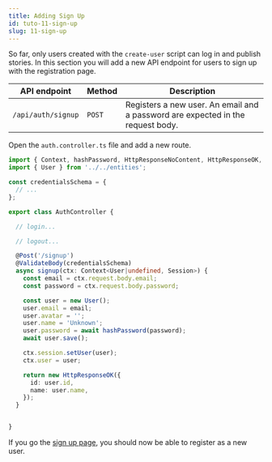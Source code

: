 ```yaml
---
title: Adding Sign Up
id: tuto-11-sign-up
slug: 11-sign-up
---
```


So far, only users created with the `create-user` script can log in and publish stories. In this section you will add a new API endpoint for users to sign up with the registration page.

| API endpoint | Method | Description |
| --- | --- | --- |
| `/api/auth/signup` | `POST` | Registers a new user. An email and a password are expected in the request body. |

Open the `auth.controller.ts` file and add a new route.

```typescript
import { Context, hashPassword, HttpResponseNoContent, HttpResponseOK, HttpResponseUnauthorized, Post, Session, ValidateBody, verifyPassword } from '@foal/core';
import { User } from '../../entities';

const credentialsSchema = {
  // ...
};

export class AuthController {

  // login...

  // logout...

  @Post('/signup')
  @ValidateBody(credentialsSchema)
  async signup(ctx: Context<User|undefined, Session>) {
    const email = ctx.request.body.email;
    const password = ctx.request.body.password;

    const user = new User();
    user.email = email;
    user.avatar = '';
    user.name = 'Unknown';
    user.password = await hashPassword(password);
    await user.save();

    ctx.session.setUser(user);
    ctx.user = user;

    return new HttpResponseOK({
      id: user.id,
      name: user.name,
    });
  }


}

```

If you go the [sign up page](http://localhost:3000/signup), you should now be able to register as a new user.